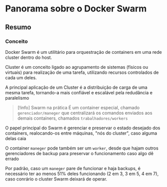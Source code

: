 # Panorama sobre o Docker Swarm

## Resumo

### Conceito

Docker Swarm é um utilitário para orquestração de containers em uma rede cluster dentro do host.

Cluster é um conceito ligado ao agrupamento de sistemas (físicos ou virtuais) para realização de uma tarefa, utilizando recursos controlados de cada um deles.

A principal aplicação de um Cluster é a distribuição de carga de uma mesma tarefa, tornando-a mais confiável e escalável pela redudância e paralelismo

>[!info] Swarm na prática
> É um container especial, chamado `gerenciador/maneger` que centralizará os comandos enviados aos demais containers, chamados `trabalhadores/workers`

O papel principal do Swarm é gerenciar e preservar o estado desejado dos containers, realocando-os entre máquinas, "nós do cluster", caso alguma delas caia

O container `maneger` pode também ser um `worker`, desde que hajam outros gerenciadores de backup para preservar o funcionamento caso algo dê errado

Por padrão, caso um `maneger` pare de funcionar e haja backups, é necessário ter ao menos 51% deles funcionando (2 em 3, 3 em 5, 4 em 7), caso conrário o cluster Swarm deixará de operar.
